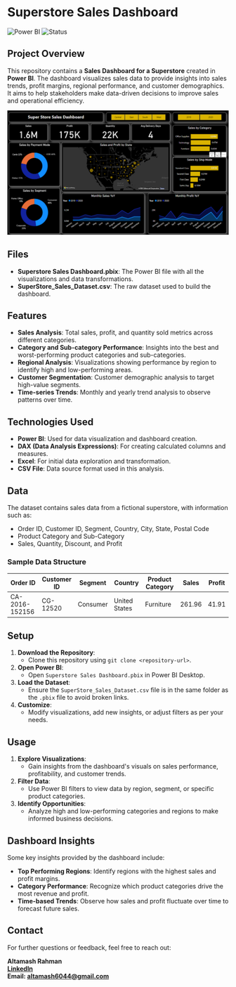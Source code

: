 # Superstore Sales Dashboard

![Power BI](https://img.shields.io/badge/PowerBI-Dashboard-yellow?logo=powerbi)
![Status](https://img.shields.io/badge/Status-Completed-brightgreen)

## Project Overview

This repository contains a **Sales Dashboard for a Superstore** created in **Power BI**. The dashboard visualizes sales data to provide insights into sales trends, profit margins, regional performance, and customer demographics. It aims to help stakeholders make data-driven decisions to improve sales and operational efficiency.

![Superstore Sales Dashboard](Superstoredashboard.png)

## Files

- **Superstore Sales Dashboard.pbix**: The Power BI file with all the visualizations and data transformations.
- **SuperStore_Sales_Dataset.csv**: The raw dataset used to build the dashboard.

## Features

- **Sales Analysis**: Total sales, profit, and quantity sold metrics across different categories.
- **Category and Sub-category Performance**: Insights into the best and worst-performing product categories and sub-categories.
- **Regional Analysis**: Visualizations showing performance by region to identify high and low-performing areas.
- **Customer Segmentation**: Customer demographic analysis to target high-value segments.
- **Time-series Trends**: Monthly and yearly trend analysis to observe patterns over time.

## Technologies Used

- **Power BI**: Used for data visualization and dashboard creation.
- **DAX (Data Analysis Expressions)**: For creating calculated columns and measures.
- **Excel**: For initial data exploration and transformation.
- **CSV File**: Data source format used in this analysis.

## Data

The dataset contains sales data from a fictional superstore, with information such as:
- Order ID, Customer ID, Segment, Country, City, State, Postal Code
- Product Category and Sub-Category
- Sales, Quantity, Discount, and Profit

### Sample Data Structure

| Order ID | Customer ID | Segment | Country | Product Category | Sales | Profit |
|----------|-------------|---------|---------|------------------|-------|--------|
| CA-2016-152156 | CG-12520 | Consumer | United States | Furniture | 261.96 | 41.91 |

## Setup

1. **Download the Repository**:
   - Clone this repository using `git clone <repository-url>`.
2. **Open Power BI**:
   - Open `Superstore Sales Dashboard.pbix` in Power BI Desktop.
3. **Load the Dataset**:
   - Ensure the `SuperStore_Sales_Dataset.csv` file is in the same folder as the `.pbix` file to avoid broken links.
4. **Customize**:
   - Modify visualizations, add new insights, or adjust filters as per your needs.

## Usage

1. **Explore Visualizations**:
   - Gain insights from the dashboard's visuals on sales performance, profitability, and customer trends.
2. **Filter Data**:
   - Use Power BI filters to view data by region, segment, or specific product categories.
3. **Identify Opportunities**:
   - Analyze high and low-performing categories and regions to make informed business decisions.

## Dashboard Insights

Some key insights provided by the dashboard include:
- **Top Performing Regions**: Identify regions with the highest sales and profit margins.
- **Category Performance**: Recognize which product categories drive the most revenue and profit.
- **Time-based Trends**: Observe how sales and profit fluctuate over time to forecast future sales.



## Contact

For further questions or feedback, feel free to reach out:

**Altamash Rahman**  
**[LinkedIn](www.linkedin.com/in/altamash-ra)**  
**Email: altamash6044@gmail.com**
